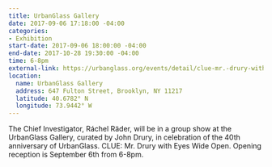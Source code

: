 ```yaml
---
title: UrbanGlass Gallery
date: 2017-09-06 17:18:00 -04:00
categories:
- Exhibition
start-date: 2017-09-06 18:00:00 -04:00
end-date: 2017-10-28 19:30:00 -04:00
time: 6-8pm
external-link: https://urbanglass.org/events/detail/clue-mr.-drury-with-eyes-wide-open
location:
  name: UrbanGlass Gallery
  address: 647 Fulton Street, Brooklyn, NY 11217
  latitude: 40.6782° N
  longitude: 73.9442° W
---
```


The Chief Investigator, Ráchel Räder, will be in a group show at the UrbanGlass Gallery, curated by John Drury, in celebration of the 40th anniversary of UrbanGlass. 
CLUE: Mr. Drury with Eyes Wide Open.
Opening reception is September 6th from 6-8pm. 
